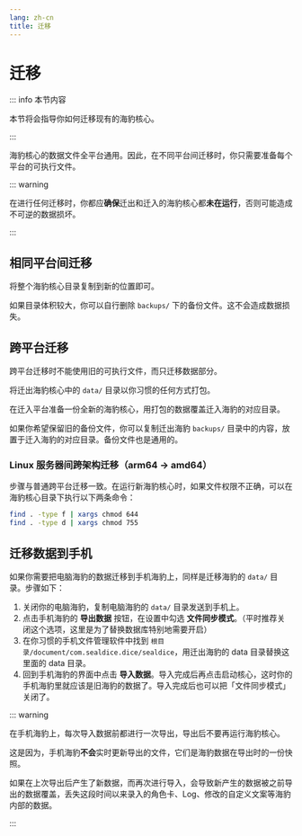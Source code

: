 ```yaml
---
lang: zh-cn
title: 迁移
---
```


# 迁移

::: info 本节内容

本节将会指导你如何迁移现有的海豹核心。

:::

海豹核心的数据文件全平台通用。因此，在不同平台间迁移时，你只需要准备每个平台的可执行文件。

::: warning

在进行任何迁移时，你都应**确保**迁出和迁入的海豹核心都**未在运行**，否则可能造成不可逆的数据损坏。

:::

## 相同平台间迁移

将整个海豹核心目录复制到新的位置即可。

如果目录体积较大，你可以自行删除 `backups/` 下的备份文件。这不会造成数据损失。

## 跨平台迁移

跨平台迁移时不能使用旧的可执行文件，而只迁移数据部分。

将迁出海豹核心中的 `data/` 目录以你习惯的任何方式打包。

在迁入平台准备一份全新的海豹核心，用打包的数据覆盖迁入海豹的对应目录。

如果你希望保留旧的备份文件，你可以复制迁出海豹 `backups/` 目录中的内容，放置于迁入海豹的对应目录。备份文件也是通用的。

### Linux 服务器间跨架构迁移（arm64 → amd64）

步骤与普通跨平台迁移一致。在运行新海豹核心时，如果文件权限不正确，可以在海豹核心目录下执行以下两条命令：

```bash
find . -type f | xargs chmod 644
find . -type d | xargs chmod 755
```

## 迁移数据到手机

如果你需要把电脑海豹的数据迁移到手机海豹上，同样是迁移海豹的 `data/` 目录。步骤如下：

1. 关闭你的电脑海豹，复制电脑海豹的 `data/` 目录发送到手机上。
2. 点击手机海豹的 **导出数据** 按钮，在设置中勾选 **文件同步模式**。（平时推荐关闭这个选项，这里是为了替换数据库特别地需要开启）
3. 在你习惯的手机文件管理软件中找到 `根目录/document/com.sealdice.dice/sealdice`，用迁出海豹的 data 目录替换这里面的 data 目录。
4. 回到手机海豹的界面中点击 **导入数据**。导入完成后再点击启动核心，这时你的手机海豹里就应该是旧海豹的数据了。导入完成后也可以把「文件同步模式」关闭了。

::: warning

在手机海豹上，每次导入数据前都进行一次导出，导出后不要再运行海豹核心。

这是因为，手机海豹**不会**实时更新导出的文件，它们是海豹数据在导出时的一份快照。

如果在上次导出后产生了新数据，而再次进行导入，会导致新产生的数据被之前导出的数据覆盖，丢失这段时间以来录入的角色卡、Log、修改的自定义文案等海豹内部的数据。

:::
